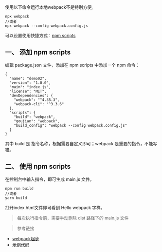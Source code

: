使用以下命令运行本地webpack不是特别方便,

```
npx webpack
//或者
npx webpack --config webpack.config.js
```
可以设置使用快捷方式：[npm scripts](https://docs.npmjs.com/misc/scripts)

## 一、 添加 npm scripts
编辑 package.json 文件，添加在 npm scripts 中添加一个 npm 命令：
```
{
  "name": "demo02",
  "version": "1.0.0",
  "main": "index.js",
  "license": "MIT",
  "devDependencies": {
    "webpack": "^4.35.3",
    "webpack-cli": "^3.3.6"
  },
  "scripts": {
    "build": "webpack",
    "goujian": "webpack",
    "build_config": "webpack --config webpack.config.js"
  }
}
```

其中 build 是 指令名称，根据需要自定义即可；webpack 是重要的指令，不能写错。

## 二、 使用 npm scripts
在控制台中输入指令，即可生成 main.js 文件。

```
npm run build
//或者
yarn build
```

打开index.html文件即可看到 Hello webpack 字样。
> 每次执行指令前，需要手动删除 dist 路径下的 main.js 文件

> 参考链接

- [webpack起步](https://webpack.docschina.org/guides/getting-started/)
- [示例代码](https://github.com/1071942338/WebpackStudyNotes/tree/master/05-%E4%BD%BF%E7%94%A8%20npm%20scripts)